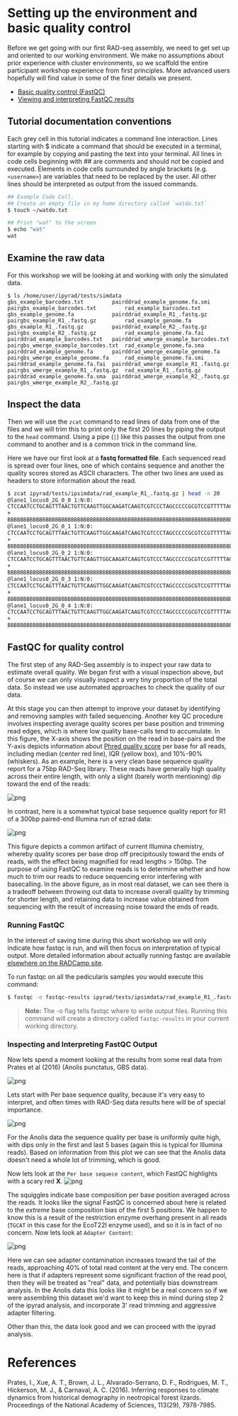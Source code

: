 

# Setting up the environment and basic quality control
Before we get going with our first RAD-seq assembly, we need to get set up and oriented to our working environment. We make no assumptions about prior experience with cluster environments, so we scaffold the entire participant workshop experience from first principles. More advanced users hopefully will find value in some of the finer details we present.

* [Basic quality control (FastQC)](#fastqc-for-quality-control)
* [Viewing and interpreting FastQC results](#inspecting-fastqc-utput)

## Tutorial documentation conventions
Each grey cell in this tutorial indicates a command line interaction. Lines starting with $ indicate a command that should be executed in a terminal, for example by copying and pasting the text into your terminal. All lines in code cells beginning with ## are comments and should not be copied and executed. Elements in code cells surrounded by angle brackets (e.g. `<username>`) are variables that need to be replaced by the user. All other lines should be interpreted as output from the issued commands.

```bash
## Example Code Cell.
## Create an empty file in my home directory called `watdo.txt`
$ touch ~/watdo.txt

## Print "wat" to the screen
$ echo "wat"
wat
```

## Examine the raw data
For this workshop we will be looking at and working with only the simulated data.

```
$ ls /home/user/ipyrad/tests/simdata
gbs_example_barcodes.txt         pairddrad_example_genome.fa.smi        pairgbs_example_barcodes.txt         rad_example_barcodes.txt
gbs_example_genome.fa            pairddrad_example_R1_.fastq.gz         pairgbs_example_R1_.fastq.gz         rad_example_genome.fa
gbs_example_R1_.fastq.gz         pairddrad_example_R2_.fastq.gz         pairgbs_example_R2_.fastq.gz         rad_example_genome.fa.fai
pairddrad_example_barcodes.txt   pairddrad_wmerge_example_barcodes.txt  pairgbs_wmerge_example_barcodes.txt  rad_example_genome.fa.sma
pairddrad_example_genome.fa      pairddrad_wmerge_example_genome.fa     pairgbs_wmerge_example_genome.fa     rad_example_genome.fa.smi
pairddrad_example_genome.fa.fai  pairddrad_wmerge_example_R1_.fastq.gz  pairgbs_wmerge_example_R1_.fastq.gz  rad_example_R1_.fastq.gz
pairddrad_example_genome.fa.sma  pairddrad_wmerge_example_R2_.fastq.gz  pairgbs_wmerge_example_R2_.fastq.gz
```

## Inspect the data
Then we will use the `zcat` command to read lines of data from one of the files and we will trim this to print only the first 20 lines by piping the output to the `head` command. Using a pipe (`|`) like this passes the output from one command to another and is a common trick in the command line. 

Here we have our first look at a **fastq formatted file**. Each sequenced read is spread over four lines, one of which contains sequence and another the quality scores stored as ASCII characters. The other two lines are used as headers to store information about the read. 

```bash
$ zcat ipyrad/tests/ipsimdata/rad_example_R1_.fastq.gz | head -n 20
@lane1_locus0_2G_0_0 1:N:0:
CTCCAATCCTGCAGTTTAACTGTTCAAGTTGGCAAGATCAAGTCGTCCCTAGCCCCCGCGTCCGTTTTTACCTGGTCGCGGTCCCGACCCAGCTGCCCCC
+
BBBBBBBBBBBBBBBBBBBBBBBBBBBBBBBBBBBBBBBBBBBBBBBBBBBBBBBBBBBBBBBBBBBBBBBBBBBBBBBBBBBBBBBBBBBBBBBBBBBB
@lane1_locus0_2G_0_1 1:N:0:
CTCCAATCCTGCAGTTTAACTGTTCAAGTTGGCAAGATCAAGTCGTCCCTAGCCCCCGCGTCCGTTTTTACCTGGTCGCGGTCCCCACCCAGCTGCCCCC
+
BBBBBBBBBBBBBBBBBBBBBBBBBBBBBBBBBBBBBBBBBBBBBBBBBBBBBBBBBBBBBBBBBBBBBBBBBBBBBBBBBBBBBBBBBBBBBBBBBBBB
@lane1_locus0_2G_0_2 1:N:0:
CTCCAATCCTGCAGTTTAACTGTTCAAGTTGGCAAGATCAAGTCGTCCCTAGCCCCCGCGTCCGTTTTTACCTGGTCGCGGTCCCGACCCAGCTGCCCCC
+
BBBBBBBBBBBBBBBBBBBBBBBBBBBBBBBBBBBBBBBBBBBBBBBBBBBBBBBBBBBBBBBBBBBBBBBBBBBBBBBBBBBBBBBBBBBBBBBBBBBB
@lane1_locus0_2G_0_3 1:N:0:
CTCCAATCCTGCAGTTTAACTGTTCAAGTTGGCAAGATCAAGTCGTCCCTAGCCCCCGCGTCCGTTTTTACCTGGTCGCGGTCCCGACCCAGCTGCCCCC
+
BBBBBBBBBBBBBBBBBBBBBBBBBBBBBBBBBBBBBBBBBBBBBBBBBBBBBBBBBBBBBBBBBBBBBBBBBBBBBBBBBBBBBBBBBBBBBBBBBBBB
@lane1_locus0_2G_0_4 1:N:0:
CTCCAATCCTGCAGTTTAACTGTTCAAGTTGGCAAGATCAAGTCGTCCCTAGCCCCCGCGTCCGTTTTTACCTGGTCGCGGTCCCGACCCAGCTGCCCCC
+
BBBBBBBBBBBBBBBBBBBBBBBBBBBBBBBBBBBBBBBBBBBBBBBBBBBBBBBBBBBBBBBBBBBBBBBBBBBBBBBBBBBBBBBBBBBBBBBBBBBB
```

## FastQC for quality control
The first step of any RAD-Seq assembly is to inspect your raw data to estimate overall quality. We began first with a visual inspection above, but of course we can only visually inspect a very tiny proportion of the total data. So instead we use automated approaches to check the quality of our data. 

At this stage you can then attempt to improve your dataset by identifying and removing samples with failed sequencing. Another key QC procedure involves inspecting average quality scores per base position and trimming read edges, which is where low quality base-calls tend to accumulate. In this figure, the X-axis shows the position on the read in base-pairs and the Y-axis depicts information about [Phred quality score](https://en.wikipedia.org/wiki/Phred_quality_score) per base for all reads, including median (center red line), IQR (yellow box), and 10%-90% (whiskers). As an example, here is a very clean base sequence quality report for a 75bp RAD-Seq library. These reads have generally high quality across their entire length, with only a slight (barely worth mentioning) dip toward the end of the reads:

![png](01_setup_qc_files/fastqc-high-quality-example.png)

In contrast, here is a somewhat typical base sequence quality report for R1 of a 300bp paired-end Illumina run of ezrad data:

![png](01_setup_qc_files/fastqc-quality-example.png)

This figure depicts a common artifact of current Illumina chemistry, whereby quality scores per base drop off precipitously toward the ends of reads, with the effect being magnified for read lengths > 150bp. The purpose of using FastQC to examine reads is to determine whether and how much to trim our reads to reduce sequencing error interfering with basecalling. In the above figure, as in most real dataset, we can see there is a tradeoff between throwing out data to increase overall quality by trimming for shorter length, and retaining data to increase value obtained from sequencing with the result of increasing noise toward the ends of reads.

### Running FastQC
In the interest of saving time during this short workshop we will only indicate how fastqc is run, and will then focus on interpretation of typical output. More detailed information about actually running fastqc are available [elsewhere on the RADCamp site](https://radcamp.github.io/NYC2018/01_cluster_basics.html#fastqc-for-quality-control).

To run fastqc on all the pedicularis samples you would execute this command:
```bash
$ fastqc -o fastqc-results ipyrad/tests/ipsimdata/rad_example_R1_.fastq.gz
```
> **Note:** The -o flag tells fastqc where to write output files. Running this command will create a directory called `fastqc-results` in your current working directory.

### Inspecting and Interpreting FastQC Output

Now lets spend a moment looking at the results from some real data from Prates et al (2016) (Anolis punctatus, GBS data).

![png](01_setup_qc_files/anolis-fastq-main.png)

Lets start with Per base sequence quality, because it's very easy to interpret, and often times with RAD-Seq data results here will be of special importance.

![png](01_setup_qc_files/anolis-per-base-qual.png)

For the Anolis data the sequence quality per base is uniformly quite high, with dips only in the first and last 5 bases (again this is typical for Illumina reads). Based on information from this plot we can see that the Anolis data doesn't need a whole lot of trimming, which is good.

Now lets look at the `Per base sequece content`, which FastQC highlights with a scary red **X**.
![png](01_setup_qc_files/anolis-base-content.png)

The squiggles indicate base composition per base position averaged across the reads. It looks like the signal FastQC is concerned about here is related to the *extreme* base composition bias of the first 5 positions. We happen to know this is a result of the restriction enzyme overhang present in all reads (`TGCAT` in this case for the EcoT22I enzyme used), and so it is in fact of no concern. Now lets look at `Adapter Content`:

![png](01_setup_qc_files/anolis-adapters.png)

Here we can see adapter contamination increases toward the tail of the reads, approaching 40% of total read content at the very end. The concern here is that if adapters represent some significant fraction of the read pool, then they will be treated as "real" data, and potentially bias downstream analysis. In the Anolis data this looks like it might be a real concern so if we were assembling this dataset we'd want to keep this in mind during step 2 of the ipyrad analysis, and incorporate 3' read trimming and aggressive adapter filtering.

Other than this, the data look good and we can proceed with the ipyrad analysis.

# References
Prates, I., Xue, A. T., Brown, J. L., Alvarado-Serrano, D. F., Rodrigues, M. T., Hickerson, M. J., & Carnaval, A. C. (2016). Inferring responses to climate dynamics from historical demography in neotropical forest lizards. Proceedings of the National Academy of Sciences, 113(29), 7978-7985.
